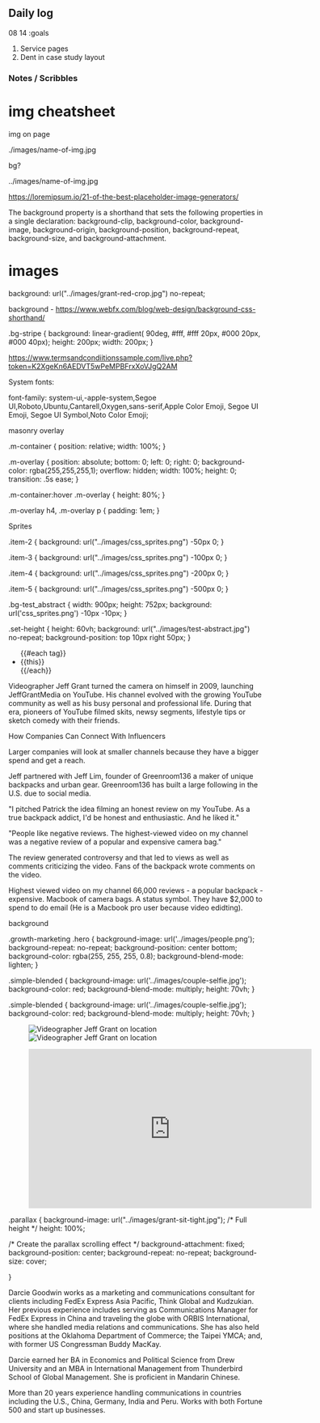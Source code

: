 ## Daily log

08 14 
:goals
1. Service pages
2. Dent in case study layout

### Notes / Scribbles

# img cheatsheet
img on page

./images/name-of-img.jpg

bg?

../images/name-of-img.jpg

https://loremipsum.io/21-of-the-best-placeholder-image-generators/

The background property is a shorthand that sets the following properties in a single declaration: background-clip, 
background-color, 
background-image, 
background-origin, 
background-position, 
background-repeat, 
background-size, and 
background-attachment.

# images

  background: url("../images/grant-red-crop.jpg") no-repeat;

background - https://www.webfx.com/blog/web-design/background-css-shorthand/

.bg-stripe {
  background: linear-gradient( 
  90deg,
  #fff,
  #fff 20px,
  #000 20px,
  #000 40px);
  height: 200px;
  width: 200px;
}

https://www.termsandcondiitionssample.com/live.php?token=K2XgeKn6AEDVT5wPeMPBFrxXoVJgQ2AM

System fonts:

font-family: system-ui,-apple-system,Segoe UI,Roboto,Ubuntu,Cantarell,Oxygen,sans-serif,Apple Color Emoji, Segoe UI Emoji, Segoe UI Symbol,Noto Color Emoji;

masonry overlay 

.m-container {
  position: relative;
  width: 100%;
}

.m-overlay {
  position: absolute;
  bottom: 0;
  left: 0;
  right: 0;
  background-color: rgba(255,255,255,1);
  overflow: hidden;
  width: 100%;
  height: 0;
  transition: .5s ease;
}

.m-container:hover .m-overlay {
  height: 80%;
}

.m-overlay h4, .m-overlay p {
  padding: 1em;
}

<!--
<section>
  <div class="inner">
    <div class="flex-c">
      <div class="case-meta">
        <h6 class="fine-print">Client</h6>
        <p>Various companies</p>
      </div>
      <div class="case-meta">
        <ul>
          <li><h6 class="fine-print">Team</h6></li>  
          <li><p>Caroline Leopold</p></li>
          <li><p>Rich Garella</p></li>
          <li><p>Dana Henry</p></li>
          <li><p>Ed Apffel</p></li>
        </ul>
      </div>
       <ul class="case-meta flex-c--col">
      {{#each tag}}
      <li><p>{{this}} / </p></li>
      {{/each}}
    </ul> 
  </div>
  </div>
</section>

-->

Sprites

.item-2 {
  background: url("../images/css_sprites.png") -50px 0;
}

.item-3 {
  background: url("../images/css_sprites.png") -100px 0;
}

.item-4 {
  background: url("../images/css_sprites.png") -200px 0;
}

.item-5 {
  background: url("../images/css_sprites.png") -500px 0;
}

.bg-test_abstract {
  width: 900px; height: 752px;
  background: url('css_sprites.png') -10px -10px;
}

.set-height {
  height: 60vh;
  background: url("../images/test-abstract.jpg") no-repeat;
  background-position: top 10px right 50px;
}

</section>
        <ul class="tag-container">
            {{#each tag}}
            <li>{{this}}</li>
            {{/each}}
        </ul> 
    </div>
</section>

   <p>Videographer Jeff Grant turned the camera on himself in 2009, launching JeffGrantMedia on YouTube. His channel evolved with the growing YouTube community as well as his busy personal and professional life. During that era, pioneers of YouTube filmed skits, newsy segments, lifestyle tips or sketch comedy with their friends.</p>



<!-- https://developers.google.com/youtube/iframe_api_reference#Getting_Started -->


<!-- <div class="video-background">
    <div class="video-foreground">
      <iframe src="https://www.youtube.com/embed/avLbaq42iyI?controls=0&showinfo=0&rel=0&autoplay=1&loop=1&t=0m10s&playlist=avLbaq42iyI&mute=1" frameborder="0" allowfullscreen></iframe>
    </div>
  </div> -->

<!--
<div id="vidtop-content">
<div class="vid-info">
	  <h1>YouTube Fullscreen Background Demo</h1>
	  <p>The International Space Station orbits the Earth every 92 minutes, with its crew seeing a sunrise 15 times a day. It exists as a scientific, educational, and engineering platform in low orbit, 330 to 435 kilometres above the Earth.
     <p>Original timelapse by Riccardo Rossi (ISAA), used under a Creative Commons Attribution-NonCommercial-ShareAlike 4.0 International License. Raw photos courtesy of http://eol.jsc.nasa.gov/
	 <a href="/500/Use-YouTube-Videos-as-Fullscreen-Web-Page-Backgrounds">Full article</a>
  </div>
</div>

-->

<!-- vids gP2UGhKcTj0&t (3:30 to 4:03 [210 to 243] avLbaq42iyI, lJ-zybAX_dM, woeu_KxQRSc, gP2UGhKcTj0&t=457s -->

<div class="main-content">
    <p>
        How Companies Can Connect With Influencers
    </p>
    <p>
       Larger companies will look at smaller channels because they have a bigger spend and get a reach.

Jeff partnered with Jeff Lim, founder of Greenroom136 a maker of unique backpacks and urban gear. Greenroom136 has built a large following in the U.S. due to social media.

"I pitched Patrick the idea filming an honest review on my YouTube. As a true backpack addict, I'd be honest and enthusiastic. And he liked it."
    </p>
    <p>
        "People like negative reviews. The highest-viewed video on my channel was a negative review of a popular and expensive camera bag." 

The review generated controversy and that led to views as well as comments criticizing the video. Fans of the backpack wrote comments on the video. 

Highest viewed video on my channel 66,000 reviews - a popular backpack - expensive. Macbook of camera bags. A status symbol. They have $2,000 to spend to do email (He is a Macbook pro user because video edidting).
    </p>
</div>
</section>


background

.growth-marketing .hero {
  background-image: url('../images/people.png');
  background-repeat: no-repeat;
  background-position: center bottom;
  background-color: rgba(255, 255, 255, 0.8);
  background-blend-mode: lighten;
}


.simple-blended {
  background-image: url('../images/couple-selfie.jpg');
  background-color: red;
  background-blend-mode: multiply;
  height: 70vh;
  }

.simple-blended {
  background-image: url('../images/couple-selfie.jpg');
  background-color: red;
  background-blend-mode: multiply;
  height: 70vh;
  }

  <figure class="images-container flex-c">
    <div>
        <img src="../images/grant-look-drone.jpg" height="" width="" alt="Videographer Jeff Grant on location">
    </div>
    <div>
        <img src="../images/grant-fly-drone.jpg" height="" width="" alt="Videographer Jeff Grant on location">
    </div>
</figure>
<figure class="video-wrap ">
<div class="flex-c--center">
    <iframe width="560" height="315" src="https://www.youtube.com/embed/avLbaq42iyI" frameborder="0" allow="accelerometer; autoplay; encrypted-media; gyroscope; picture-in-picture" allowfullscreen></iframe>
</div>
</figure>

  .parallax {
    background-image: url("../images/grant-sit-tight.jpg");
      /* Full height */
  height: 100%; 

  /* Create the parallax scrolling effect */
  background-attachment: fixed;
  background-position: center;
  background-repeat: no-repeat;
  background-size: cover;

  }

  Darcie Goodwin works as a marketing and communications consultant for clients including FedEx Express Asia Pacific, Think Global and Kudzukian. Her previous experience includes serving as Communications Manager for FedEx Express in China and traveling the globe with ORBIS International, where she handled media relations and communications. She has also held positions at the Oklahoma Department of Commerce; the Taipei YMCA; and, with former US Congressman Buddy MacKay.
 
Darcie earned her BA in Economics and Political Science from Drew University and an MBA in International Management from Thunderbird School of Global Management. She is proficient in Mandarin Chinese.

More than 20 years experience handling communications in countries including the U.S., China, Germany, India and Peru.
Works with both Fortune 500 and start up businesses.




